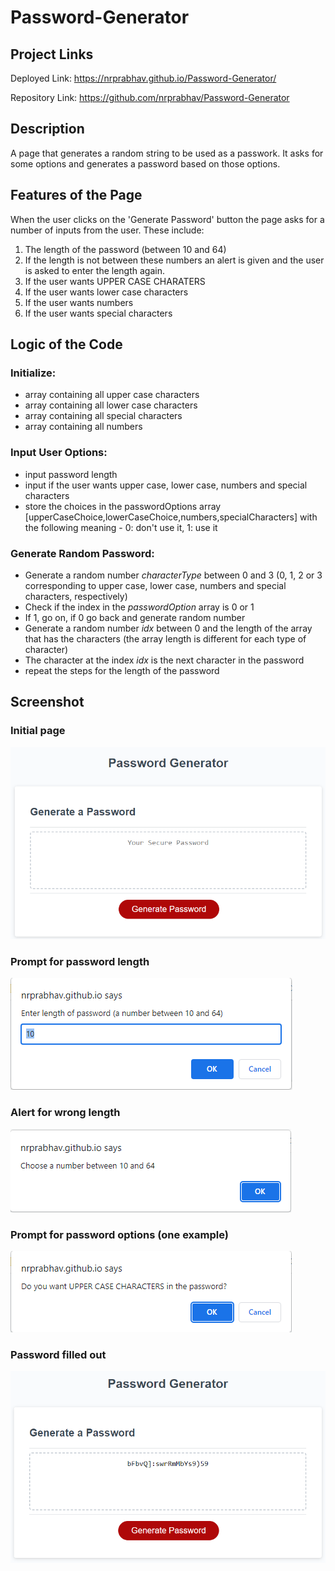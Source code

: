 # Password-Generator

## Project Links
Deployed Link: https://nrprabhav.github.io/Password-Generator/

Repository Link: https://github.com/nrprabhav/Password-Generator

## Description
A page that generates a random string to be used as a passwork. It asks for some options and generates a password based on those options.

## Features of the Page
When the user clicks on the 'Generate Password' button the page asks for a number of inputs from the user. These include:
1. The length of the password (between 10 and 64)
2. If the length is not between these numbers an alert is given and the user is asked to enter the length again.
3. If the user wants UPPER CASE CHARATERS
4. If the user wants lower case characters
5. If the user wants numbers
6. If the user wants special characters

## Logic of the Code
### Initialize:
- array containing all upper case characters
- array containing all lower case characters
- array containing all special characters
- array containing all numbers
### Input User Options:
- input password length
- input if the user wants upper case, lower case, numbers and special characters
- store the choices in the passwordOptions array [upperCaseChoice,lowerCaseChoice,numbers,specialCharacters] with the following meaning - 0: don't use it, 1: use it
### Generate Random Password:
- Generate a random number *characterType* between 0 and 3 (0, 1, 2 or 3 corresponding to upper case, lower case, numbers and special characters, respectively)
- Check if the index in the *passwordOption* array is 0 or 1
- If 1, go on, if 0 go back and generate random number
- Generate a random number *idx* between 0 and the length of the array that has the characters (the array length is different for each type of character)
- The character at the index *idx* is the next character in the password
- repeat the steps for the length of the password

## Screenshot

### Initial page
![](./images/initialPage.PNG)

### Prompt for password length
![](./images/passwordLength.PNG)

### Alert for wrong length
![](./images/alert.PNG)

### Prompt for password options (one example)
![](./images/passwordOptions.PNG)

### Password filled out
![](./images/passwordFilled.PNG)